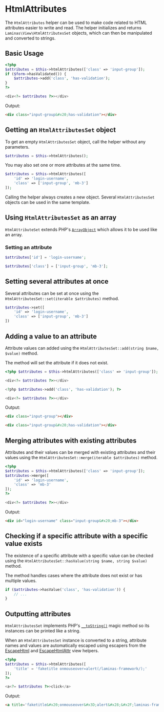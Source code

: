 # HtmlAttributes

The `HtmlAttributes` helper can be used to make code related to HTML attributes
easier to write and read. The helper initializes and returns
`Laminas\View\HtmlAttributesSet` objects, which can then be manipulated and
converted to strings.

## Basic Usage

```php
<?php
$attributes = $this->htmlAttributes(['class' => 'input-group']);
if ($form->hasValidated()) {
    $attributes->add('class', 'has-validation');
}
?>

<div<?= $attributes ?>></div>
```

Output:

```html
<div class="input-group&#x20;has-validation"></div>
```

## Getting an `HtmlAttributesSet` object

To get an empty `HtmlAttributesSet` object, call the helper without any
parameters.

```php
$attributes = $this->htmlAttributes();
```

You may also set one or more attributes at the same time.

```php
$attributes = $this->htmlAttributes([
    'id' => 'login-username',
    'class' => ['input-group', 'mb-3']
]);
```

Calling the helper always creates a new object. Several `HtmlAttributesSet`
objects can be used in the same template.

## Using `HtmlAttributesSet` as an array

`HtmlAttributeSet` extends PHP's
[`ArrayObject`](https://www.php.net/manual/en/class.arrayobject.php) which
allows it to be used like an array.

### Setting an attribute

```php
$attributes['id'] = 'login-username';

$attributes['class'] = ['input-group', 'mb-3'];
```

## Setting several attributes at once

Several attributes can be set at once using the
`HtmlAttributesSet::set(iterable $attributes)` method.

```php
$attributes->set([
    'id' => 'login-username',
    'class' => ['input-group', 'mb-3']
])
```

## Adding a value to an attribute

Attribute values can added using the
`HtmlAttributesSet::add(string $name, $value)` method.

The method will set the attribute if it does not exist.

```php
<?php $attributes = $this->htmlAttributes(['class' => 'input-group']); ?>

<div<?= $attributes ?>></div>

<?php $attributes->add('class', 'has-validation'); ?>

<div<?= $attributes ?>></div>
```

Output:

```html
<div class="input-group"></div>

<div class="input-group&#x20;has-validation"></div>
```

## Merging attributes with existing attributes

Attributes and their values can be merged with existing attributes and their
values using the `HtmlAttributesSet::merge(iterable $attributes)` method.

```php
<?php
$attributes = $this->htmlAttributes(['class' => 'input-group']);
$attributes->merge([
    'id' => 'login-username',
    'class' => 'mb-3'
]);
?>

<div<?= $attributes ?>></div>
```

Output:

```html
<div id="login-username" class="input-group&#x20;mb-3"></div>
```

## Checking if a specific attribute with a specific value exists

The existence of a specific attribute with a specific value can be checked using
the `HtmlAttributesSet::hasValue(string $name, string $value)` method.

The method handles cases where the attribute does not exist or has multiple values.

```php
if ($attributes->hasValue('class', 'has-validation')) {
    // ...
}
```

## Outputting attributes

`HtmlAttributesSet` implements PHP's
[`__toString()`](https://www.php.net/manual/en/language.oop5.magic.php#object.tostring)
magic method so its instances can be printed like a string.

When an `HtmlAttributesSet` instance is converted to a string, attribute names
and values are automatically escaped using escapers from the
[EscapeHtml](https://docs.laminas.dev/laminas-view/helpers/escape/#escapehtml)
and [EscapeHtmlAttr](https://docs.laminas.dev/laminas-view/helpers/escape/#escapehtmlattr)
view helpers.

```php
<?php
$attributes = $this->htmlAttributes([
    'title' = 'faketitle onmouseover=alert(/laminas-framework/);'
]);
?>

<a<?= $attributes ?>>click</a>
```

Output:

```html
<a title='faketitle&#x20;onmouseover&#x3D;alert&#x28;&#x2F;laminas-framework&#x2F;&#x29;&#x3B;'>click</a>
```
